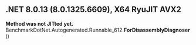 ## .NET 8.0.13 (8.0.1325.6609), X64 RyuJIT AVX2
**Method was not JITted yet.**
BenchmarkDotNet.Autogenerated.Runnable_612.__ForDisassemblyDiagnoser__()

